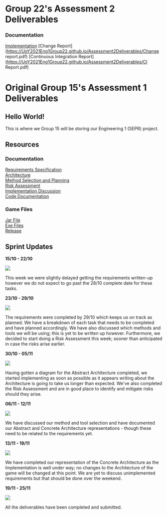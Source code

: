  # Group 22's Assessment 2 Deliverables
  ### Documentation
  [Implementation](https://UoY2021Eng1Group22.github.io/Assessment2Deliverables/Implementation.pdf)
  [Change Report](https://UoY2021Eng1Group22.github.io/Assessment2Deliverables/Change report.pdf)
  [Continuous Integration Report](https://UoY2021Eng1Group22.github.io/Assessment2Deliverables/CI Report.pdf)
 
 
 
 
 
 
 # Original Group 15's Assessment 1 Deliverables
  ## Hello World!

  This is where we Group 15 will be storing our Engineering 1 (SEPR) project.

  ## Resources

  ### Documentation
  [Requirements Specification](https://UoY2021Eng1Group22.github.io/pdfs/Req1.pdf)  
  [Architecture](https://UoY2021Eng1Group22.github.io/pdfs/Arch1.pdf)  
  [Method Selection and Planning](https://UoY2021Eng1Group22.github.io//pdfs/Plan1.pdf)  
  [Risk Assessment](https://UoY2021Eng1Group22.github.io/pdfs/Risk1.pdf)  
  [Implementation Discussion](https://UoY2021Eng1Group22.github.io/pdfs/Impl1.pdf)  
  [Code Documentation](https://UoY2021Eng1Group22.github.io/docs/)

  ### Game Files
  [Jar File](https://spanishforsalt.github.io/jars/Dragonboat_Race_v1.2.jar)  
  [Exe Files](https://spanishforsalt.github.io/jars/Dragonboat_Race_v1.2.rar)  
  [Release](https://github.com/JoeWrieden/ENG1Project/releases/latest)  


  ## Sprint Updates

  **15/10 - 22/10**  

  <img src="https://user-images.githubusercontent.com/72558704/99911129-33ebe880-2cea-11eb-9769-46a48b1560f5.png">  

  This week we were slightly delayed getting the requirements written-up however we do not expect to go past the 28/10 complete date for these tasks.  


  **23/10 - 29/10**  

  <img src="https://user-images.githubusercontent.com/72558704/99911366-c5a82580-2ceb-11eb-8154-eb9737c171ef.png">  

  The requirements were completed by 29/10 which keeps us on track as planned. We have a breakdown of each task that needs to be completed and have planned accordingly. We have also discussed which methods and tools we will be using; this is yet to be written up however. Furthermore, we decided to start doing a Risk Assessment this week; sooner than anticipated in case the risks arise earlier.  


  **30/10 - 05/11**  

  <img src="https://user-images.githubusercontent.com/72558704/99911389-eb352f00-2ceb-11eb-83c6-fd771ef10de9.png">  

  Having gotten a diagram for the Abstract Architecture completed, we started implementing as soon as possible as it appears writing about the Architecture is going to take us longer than expected. We've also completed the Risk Assessment and are in good place to identify and mitigate risks should they arise.  


  **06/11 - 12/11**  


  <img src="https://user-images.githubusercontent.com/72558704/99911541-1cfac580-2ced-11eb-8255-bac555408db2.png">  

  We have discussed our method and tool selection and have documented our Abstract and Concrete Architecture representations - though these need to be related to the requirements yet.  


  **13/11 - 19/11**  

  <img src="https://user-images.githubusercontent.com/72558704/99911785-93e48e00-2cee-11eb-8fa6-1c2648e760c7.png">  

  We have completed our representation of the Concrete Architecture as the Implementation is well under way; no changes to the Architecture of the game will be changed at this point. We are yet to discuss unimplemented requirements but that should be done over the weekend.  


  **19/11 - 25/11**  

  <img src="https://user-images.githubusercontent.com/72558704/100144113-35561600-2e8e-11eb-92dc-711e96209e2a.png">  

  All the deliverables have been completed and submitted.  
  
